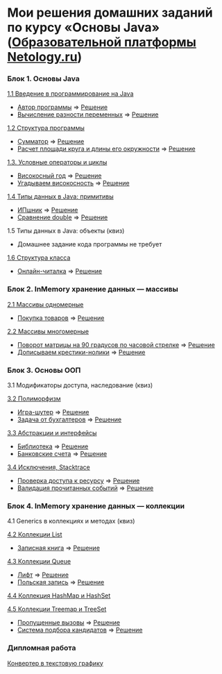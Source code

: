 # Мои решения домашних заданий по курсу «Основы Java» ([Образовательной платформы Netology.ru](https://netology.ru/programs/java-developer/))

### Блок 1. Основы Java

[1.1 Введение в программирование на Java](introduction) 

+ [Автор программы](/introduction/1.1.1) => [Решение](https://replit.com/@Sunches/HW111)
+ [Вычисление разности переменных](https://github.com/AlexPolkinRu/java-homeworks/blob/master/introduction/1.1.2) => [Решение](https://replit.com/@Sunches/HW112)

[1.2	Структура программы](program-structure)
  
+ [Сумматор](https://github.com/AlexPolkinRu/java-homeworks/blob/master/program-structure/1.2.1) => [Решение](https://replit.com/@Sunches/HW121)
+ [Расчет площади круга и длины его окружности](https://github.com/AlexPolkinRu/java-homeworks/blob/master/program-structure/1.2.2) => [Решение](https://replit.com/@Sunches/HW122)

[1.3.   Условные операторы и циклы](conditional-statements-cycles)

+ [Високосный год](https://github.com/AlexPolkinRu/java-homeworks/blob/master/conditional-statements-cycles/1.3.1) => [Решение](https://replit.com/@Sunches/HW131)
+ [Угадываем високосность](https://github.com/AlexPolkinRu/java-homeworks/blob/master/conditional-statements-cycles/1.3.2) => [Решение](https://replit.com/@Sunches/HW132)

[1.4	Типы данных в Java: примитивы](primitive-types)

+ [ИПшник](https://github.com/AlexPolkinRu/java-homeworks/blob/master/primitive-types/1.4.2) => [Решение](https://replit.com/@Sunches/HW141)
+ [Сравнение double](https://github.com/AlexPolkinRu/java-homeworks/blob/master/primitive-types/1.4.1) => [Решение](https://replit.com/@Sunches/HW142)

1.5	Типы данных в Java: объекты (квиз)

+ Домашнее задание кода программы не требует

[1.6	Структура класса](class-structure)

+ [Онлайн-читалка](https://github.com/AlexPolkinRu/java-homeworks/tree/master/class-structure) => [Решение](https://replit.com/@Sunches/HW16)

### Блок 2. InMemory хранение данных — массивы

[2.1	Массивы одномерные](one-dimensional-array)

+ [Покупка товаров](https://github.com/AlexPolkinRu/java-homeworks/blob/master/one-dimensional-array/2.1.1) => [Решение](https://replit.com/@Sunches/HW21)

[2.2	Массивы многомерные](multidimensional-array)

+ [Поворот матрицы на 90 градусов по часовой стрелке](https://github.com/AlexPolkinRu/java-homeworks/blob/master/multidimensional-array/2.2.1) => [Решение](https://replit.com/@Sunches/HW221)
+ [Дописываем крестики-нолики](https://github.com/AlexPolkinRu/java-homeworks/blob/master/multidimensional-array/2.2.2) => [Решение](https://replit.com/@Sunches/HW222)

### Блок 3. Основы ООП

3.1	Модификаторы доступа, наследование (квиз)	

[3.2	Полиморфизм](polymorphism)

+ [Игра-шутер](https://github.com/AlexPolkinRu/java-homeworks/blob/master/polymorphism/3.2.1) => [Решение](https://replit.com/@Sunches/HW321)
+ [Задача от бухгалтеров](https://github.com/AlexPolkinRu/java-homeworks/blob/master/polymorphism/3.2.2) => [Решение](https://replit.com/@Sunches/HW322)

[3.3	Абстракции и интерфейсы](abstractions-interfaces)

+ [Библиотека](https://github.com/AlexPolkinRu/java-homeworks/blob/master/abstractions-interfaces/3.3.1) => [Решение](https://replit.com/@Sunches/HW331)
+ [Банковские счета](https://github.com/AlexPolkinRu/java-homeworks/blob/master/abstractions-interfaces/3.3.2) => [Решение](https://replit.com/@Sunches/HW332)

[3.4  Исключения, Stacktrace](exceptions)

+ [Проверка доступа к ресурсу](https://github.com/AlexPolkinRu/java-homeworks/blob/master/exceptions/3.4.1) => [Решение](https://replit.com/@Sunches/HW341)
+ [Валидация прочитанных событий](https://github.com/AlexPolkinRu/java-homeworks/blob/master/exceptions/3.4.2) => [Решение](https://replit.com/@Sunches/HW342)

### Блок 4. InMemory хранение данных — коллекции

4.1 Generics в коллекциях и методах (квиз)

[4.2	Коллекции List](list)

+ [Записная книга](https://github.com/AlexPolkinRu/java-homeworks/blob/master/list/4.1.1) => [Решение](https://replit.com/@Sunches/HW411)

[4.3	Коллекции Queue](queue)

+ [Лифт](https://github.com/AlexPolkinRu/java-homeworks/blob/master/queue/4.2.1) => [Решение](https://replit.com/@Sunches/HW421)
+ [Польская запись](https://github.com/AlexPolkinRu/java-homeworks/blob/master/queue/4.2.2) => [Решение](https://replit.com/@Sunches/HW422)

[4.4	Коллекция HashMap и HashSet](hash-collections)

[4.5	Коллекции Treemap и TreeSet](tree-collections)

+ [Пропущенные вызовы](https://github.com/AlexPolkinRu/java-homeworks/blob/master/tree-collections/4.5.1) => [Решение](https://replit.com/@Sunches/HW451)
+ [Система подбора кандидатов](https://github.com/AlexPolkinRu/java-homeworks/blob/master/tree-collections/4.5.2) => [Решение](https://replit.com/@Sunches/HW452)

### Дипломная работа
[Конвертер в текстовую графику](diploma/diploma.md)
